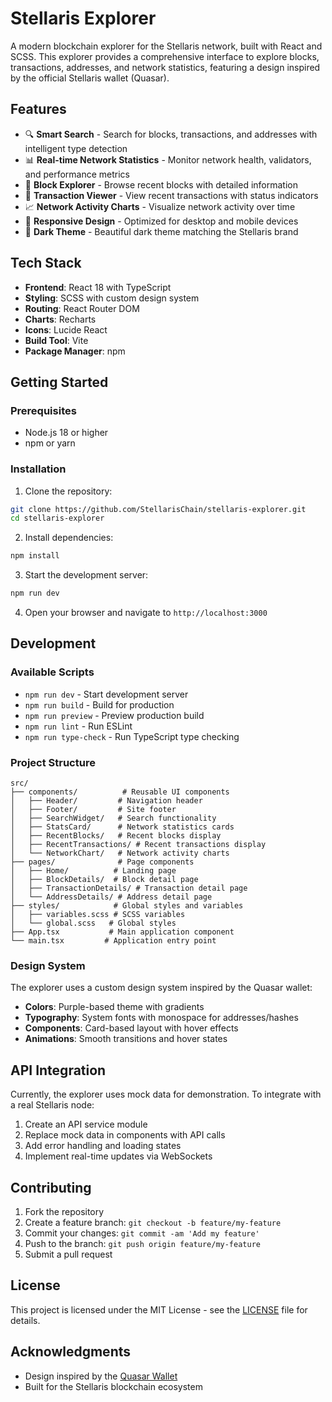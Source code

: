 # Stellaris Explorer

A modern blockchain explorer for the Stellaris network, built with React and SCSS. This explorer provides a comprehensive interface to explore blocks, transactions, addresses, and network statistics, featuring a design inspired by the official Stellaris wallet (Quasar).

## Features

- 🔍 **Smart Search** - Search for blocks, transactions, and addresses with intelligent type detection
- 📊 **Real-time Network Statistics** - Monitor network health, validators, and performance metrics
- 🧱 **Block Explorer** - Browse recent blocks with detailed information
- 💸 **Transaction Viewer** - View recent transactions with status indicators
- 📈 **Network Activity Charts** - Visualize network activity over time
- 📱 **Responsive Design** - Optimized for desktop and mobile devices
- 🌙 **Dark Theme** - Beautiful dark theme matching the Stellaris brand

## Tech Stack

- **Frontend**: React 18 with TypeScript
- **Styling**: SCSS with custom design system
- **Routing**: React Router DOM
- **Charts**: Recharts
- **Icons**: Lucide React
- **Build Tool**: Vite
- **Package Manager**: npm

## Getting Started

### Prerequisites

- Node.js 18 or higher
- npm or yarn

### Installation

1. Clone the repository:
```bash
git clone https://github.com/StellarisChain/stellaris-explorer.git
cd stellaris-explorer
```

2. Install dependencies:
```bash
npm install
```

3. Start the development server:
```bash
npm run dev
```

4. Open your browser and navigate to `http://localhost:3000`

## Development

### Available Scripts

- `npm run dev` - Start development server
- `npm run build` - Build for production
- `npm run preview` - Preview production build
- `npm run lint` - Run ESLint
- `npm run type-check` - Run TypeScript type checking

### Project Structure

```
src/
├── components/          # Reusable UI components
│   ├── Header/         # Navigation header
│   ├── Footer/         # Site footer
│   ├── SearchWidget/   # Search functionality
│   ├── StatsCard/      # Network statistics cards
│   ├── RecentBlocks/   # Recent blocks display
│   ├── RecentTransactions/ # Recent transactions display
│   └── NetworkChart/   # Network activity charts
├── pages/              # Page components
│   ├── Home/          # Landing page
│   ├── BlockDetails/  # Block detail page
│   ├── TransactionDetails/ # Transaction detail page
│   └── AddressDetails/ # Address detail page
├── styles/            # Global styles and variables
│   ├── variables.scss # SCSS variables
│   └── global.scss   # Global styles
├── App.tsx           # Main application component
└── main.tsx         # Application entry point
```

### Design System

The explorer uses a custom design system inspired by the Quasar wallet:

- **Colors**: Purple-based theme with gradients
- **Typography**: System fonts with monospace for addresses/hashes
- **Components**: Card-based layout with hover effects
- **Animations**: Smooth transitions and hover states

## API Integration

Currently, the explorer uses mock data for demonstration. To integrate with a real Stellaris node:

1. Create an API service module
2. Replace mock data in components with API calls
3. Add error handling and loading states
4. Implement real-time updates via WebSockets

## Contributing

1. Fork the repository
2. Create a feature branch: `git checkout -b feature/my-feature`
3. Commit your changes: `git commit -am 'Add my feature'`
4. Push to the branch: `git push origin feature/my-feature`
5. Submit a pull request

## License

This project is licensed under the MIT License - see the [LICENSE](LICENSE) file for details.

## Acknowledgments

- Design inspired by the [Quasar Wallet](https://github.com/StellarisChain/quasar)
- Built for the Stellaris blockchain ecosystem

